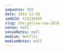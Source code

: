 ```yaml
---
sequence: 355
date: 2013-12-28
imdbId: tt1230385
slug: the-yellow-sea-2010
venue: null
venueNotes: null
medium: Netflix
mediumNotes: null
---
```

